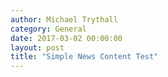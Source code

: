 ```yaml
---
author: Michael Trythall
category: General
date: 2017-03-02 00:00:00
layout: post
title: "Simple News Content Test"
---
```

